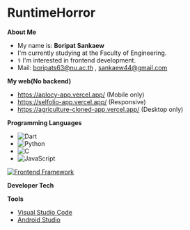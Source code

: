 # RuntimeHorror

**About Me**

-  My name is: **Boripat Sankaew**
-  I'm currently studying at the Faculty of Engineering.
- ‍⚕️ I'm interested in frontend development.
- Mail: boripats63@nu.ac.th , sankaew44@gmail.com

**My web(No backend)**

- https://aplocy-app.vercel.app/ (Mobile only)
- https://selfolio-app.vercel.app/ (Responsive)
- https://agriculture-cloned-app.vercel.app/ (Desktop only)
  
**Programming Languages**

* ![Dart](https://img.shields.io/badge/Dart-?style=for-the-badge&logo=Dart&logoColor=white)
* ![Python](https://img.shields.io/badge/python-?style=for-the-badge&logo=python&logoColor=ffdd54)
* ![C](https://img.shields.io/badge/c?style=for-the-badge&logo=c&logoColor=white)
* ![JavaScript](https://img.shields.io/badge/JavaScript?style=for-the-badge&logo=JavaScript&logoColor=white)

[![Frontend Framework](https://skillicons.dev/icons?i=next,nuxt,vue,react)](https://skillicons.dev)

**Developer Tech**

**Tools**

- [Visual Studio Code](https://code.visualstudio.com/)
- [Android Studio](https://developer.android.com/studio)
